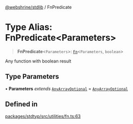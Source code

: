 [@webshrine/stdlib](../globals.md) / FnPredicate

# Type Alias: FnPredicate\<Parameters\>

> **FnPredicate**\<`Parameters`\>: [`Fn`](Fn.md)\<`Parameters`, `boolean`\>

Any function with boolean result

## Type Parameters

• **Parameters** *extends* [`AnyArrayOptional`](AnyArrayOptional.md) = [`AnyArrayOptional`](AnyArrayOptional.md)

## Defined in

[packages/stdtyp/src/utilities/fn.ts:63](https://github.com/webshrine/webshrine/blob/0e16c5948921e0c95cce645760c4a8b0855b196b/packages/stdtyp/src/utilities/fn.ts#L63)
